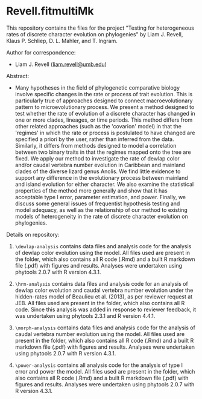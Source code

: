 # Revell.fitmultiMk
 
This repository contains the files for the project "Testing for heterogeneous rates of discrete character evolution on phylogenies" by Liam J. Revell, Klaus P. Schliep, D. L. Mahler, and T. Ingram.

Author for correspondence: 
- Liam J. Revell (liam.revell@umb.edu)

Abstract: 
- Many hypotheses in the field of phylogenetic comparative biology involve specific changes in the rate or process of trait evolution. This is particularly true of approaches designed to connect macroevolutionary pattern to microevolutionary process. We present a method designed to test whether the rate of evolution of a discrete character has changed in one or more clades, lineages, or time periods. This method differs from other related approaches (such as the 'covarion' model) in that the 'regimes' in which the rate or process is postulated to have changed are specified a priori by the user, rather than inferred from the data. Similarly, it differs from methods designed to model a correlation between two binary traits in that the regimes mapped onto the tree are fixed. We apply our method to investigate the rate of dewlap color and/or caudal vertebra number evolution in Caribbean and mainland clades of the diverse lizard genus Anolis. We find little evidence to support any difference in the evolutionary process between mainland and island evolution for either character. We also examine the statistical properties of the method more generally and show that it has acceptable type I error, parameter estimation, and power. Finally, we discuss some general issues of frequentist hypothesis testing and model adequacy, as well as the relationship of our method to existing models of heterogeneity in the rate of discrete character evolution on phylogenies.

Details on repository:

1. `\dewlap-analysis` contains data files and analysis code for the analysis of dewlap color evolution using the model. All files used are present in the folder, which also contains all R code (.Rmd) and a built R markdown file (.pdf) with figures and results. Analyses were undertaken using phytools 2.0.7 with R version 4.3.1.

2. `\hrm-analysis` contains data files and analysis code for an analysis of dewlap color evolution and caudal vertebra number evolution under the hidden-rates model of Beaulieu et al. (2013), as per reviewer request at JEB. All files used are present in the folder, which also contains all R code. Since this analysis was added in response to reviewer feedback, it was undertaken using phytools 2.3.1 and R version 4.4.1.

3. `\morph-analysis` contains data files and analysis code for the analysis of caudal vertebra number evolution using the model. All files used are present in the folder, which also contains all R code (.Rmd) and a built R markdown file (.pdf) with figures and results. Analyses were undertaken using phytools 2.0.7 with R version 4.3.1.

4. `\power-analysis` contains all analysis code for the analysis of type I error and power the model. All files used are present in the folder, which also contains all R code (.Rmd) and a built R markdown file (.pdf) with figures and results. Analyses were undertaken using phytools 2.0.7 with R version 4.3.1.
